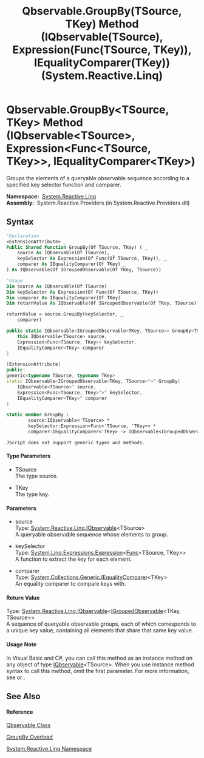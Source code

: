 ﻿---
title: Qbservable.GroupBy(TSource, TKey) Method (IQbservable(TSource), Expression(Func(TSource, TKey)), IEqualityComparer(TKey)) (System.Reactive.Linq)
TOCTitle: GroupBy(TSource, TKey) Method (IQbservable(TSource), Expression(Func(TSource, TKey)), IEqualityComparer(TKey))
ms:assetid: M:System.Reactive.Linq.Qbservable.GroupBy``2(System.Reactive.Linq.IQbservable{``0},System.Linq.Expressions.Expression{System.Func{``0,``1}},System.Collections.Generic.IEqualityComparer{``1})
ms:mtpsurl: https://msdn.microsoft.com/en-us/library/Hh212096(v=VS.103)
ms:contentKeyID: 36069795
ms.date: 06/28/2011
mtps_version: v=VS.103
dev_langs:
- vb
- csharp
- c++
- fsharp
- jscript
---

# Qbservable.GroupBy\<TSource, TKey\> Method (IQbservable\<TSource\>, Expression\<Func\<TSource, TKey\>\>, IEqualityComparer\<TKey\>)

Groups the elements of a queryable observable sequence according to a specified key selector function and comparer.

**Namespace:**  [System.Reactive.Linq](hh211929\(v=vs.103\).md)  
**Assembly:**  System.Reactive.Providers (in System.Reactive.Providers.dll)

## Syntax

``` vb
'Declaration
<ExtensionAttribute> _
Public Shared Function GroupBy(Of TSource, TKey) ( _
    source As IQbservable(Of TSource), _
    keySelector As Expression(Of Func(Of TSource, TKey)), _
    comparer As IEqualityComparer(Of TKey) _
) As IQbservable(Of IGroupedObservable(Of TKey, TSource))
```

``` vb
'Usage
Dim source As IQbservable(Of TSource)
Dim keySelector As Expression(Of Func(Of TSource, TKey))
Dim comparer As IEqualityComparer(Of TKey)
Dim returnValue As IQbservable(Of IGroupedObservable(Of TKey, TSource))

returnValue = source.GroupBy(keySelector, _
    comparer)
```

``` csharp
public static IQbservable<IGroupedObservable<TKey, TSource>> GroupBy<TSource, TKey>(
    this IQbservable<TSource> source,
    Expression<Func<TSource, TKey>> keySelector,
    IEqualityComparer<TKey> comparer
)
```

``` c++
[ExtensionAttribute]
public:
generic<typename TSource, typename TKey>
static IQbservable<IGroupedObservable<TKey, TSource>^>^ GroupBy(
    IQbservable<TSource>^ source, 
    Expression<Func<TSource, TKey>^>^ keySelector, 
    IEqualityComparer<TKey>^ comparer
)
```

``` fsharp
static member GroupBy : 
        source:IQbservable<'TSource> * 
        keySelector:Expression<Func<'TSource, 'TKey>> * 
        comparer:IEqualityComparer<'TKey> -> IQbservable<IGroupedObservable<'TKey, 'TSource>> 
```

``` jscript
JScript does not support generic types and methods.
```

#### Type Parameters

  - TSource  
    The type source.

<!-- end list -->

  - TKey  
    The type key.

#### Parameters

  - source  
    Type: [System.Reactive.Linq.IQbservable](hh229328\(v=vs.103\).md)\<TSource\>  
    A queryable observable sequence whose elements to group.  

<!-- end list -->

  - keySelector  
    Type: [System.Linq.Expressions.Expression](https://msdn.microsoft.com/en-us/library/Bb335710)\<[Func](https://msdn.microsoft.com/en-us/library/Bb549151)\<TSource, TKey\>\>  
    A function to extract the key for each element.  

<!-- end list -->

  - comparer  
    Type: [System.Collections.Generic.IEqualityComparer](https://msdn.microsoft.com/en-us/library/ms132151)\<TKey\>  
    An equality comparer to compare keys with.  

#### Return Value

Type: [System.Reactive.Linq.IQbservable](hh229328\(v=vs.103\).md)\<[IGroupedObservable](hh229876\(v=vs.103\).md)\<TKey, TSource\>\>  
A sequence of queryable observable groups, each of which corresponds to a unique key value, containing all elements that share that same key value.  

#### Usage Note

In Visual Basic and C\#, you can call this method as an instance method on any object of type [IQbservable](hh229328\(v=vs.103\).md)\<TSource\>. When you use instance method syntax to call this method, omit the first parameter. For more information, see [](https://msdn.microsoft.com/en-us/library/Bb384936) or [](https://msdn.microsoft.com/en-us/library/Bb383977).

## See Also

#### Reference

[Qbservable Class](hh211693\(v=vs.103\).md)

[GroupBy Overload](hh229467\(v=vs.103\).md)

[System.Reactive.Linq Namespace](hh211929\(v=vs.103\).md)

